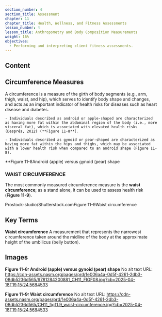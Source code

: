 ```yaml
---
section_number: 4
section_title: Assessment
chapter: 11
chapter_title: Health, Wellness, and Fitness Assessments
lesson_number: 4
lesson_title: Anthropometry and Body Composition Measurements
weight: 16%
objectives:
  - Performing and interpreting client fitness assessments.
---
```


## Content
## Circumference Measures

A circumference is a measure of the girth of body segments (e.g., arm, thigh, waist, and hip), which serves to identify body shape and changes, and acts as an important indicator of health risks for diseases such as heart disease and diabetes.

	- Individuals described as android or apple-shaped are characterized as having more fat within the abdominal region of the body (i.e., more visceral fat), which is associated with elevated health risks (Després, 2012) (**Figure 11-8**).

	- Individuals described as gynoid or pear-shaped are characterized as having more fat within the hips and thighs, which may be associated with a lower health risk when compared to an android shape (Figure 11-8).

**Figure 11-8Android (apple) versus gynoid (pear) shape

### WAIST CIRCUMFERENCE

The most commonly measured circumference measure is the **waist circumference**; as a stand alone, it can be used to assess health risk (**Figure 11-9**).

 Prostock-studio/Shutterstock.comFigure 11-9Waist circumference

## Key Terms

**Waist circumference**
A measurement that represents the narrowest circumference taken around the midline of the body at the approximate height of the umbilicus (belly button).

## Images

**Figure 11-8: Android (apple) versus gynoid (pear) shape**
No alt text
URL: https://cdn-assets.nasm.org/pages/prd/1e006a4a-0d5f-4261-2db3-08db5236d565/9781284200881_CH11_FIGF08.jpg?cb=2025-04-18T19:15:24.5684533

**Figure 11-9: Waist circumference**
No alt text
URL: https://cdn-assets.nasm.org/pages/prd/1e006a4a-0d5f-4261-2db3-08db5236d565/CH11_fig11.9_waist-circumference.jpg?cb=2025-04-18T19:15:24.5684533